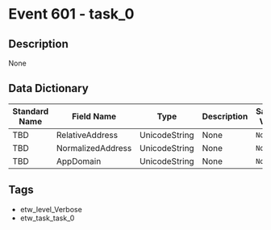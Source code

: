 # Event 601 - task_0

## Description
None

## Data Dictionary
|Standard Name|Field Name|Type|Description|Sample Value|
|---|---|---|---|---|
|TBD|RelativeAddress|UnicodeString|None|`None`|
|TBD|NormalizedAddress|UnicodeString|None|`None`|
|TBD|AppDomain|UnicodeString|None|`None`|

## Tags
* etw_level_Verbose
* etw_task_task_0